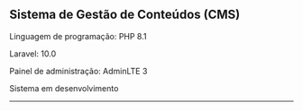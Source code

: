 <h2>Sistema de Gestão de Conteúdos (CMS)</h2>

<p>Linguagem de programação: PHP 8.1</p>
<p>Laravel: 10.0</p>
<p>Painel de administração: AdminLTE 3</p>
<p>Sistema em desenvolvimento</p>

<hr/>
